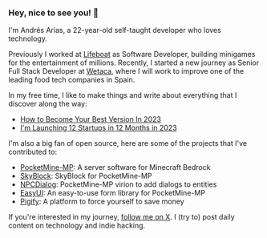 ### Hey, nice to see you! 👋

I'm Andrés Arias, a 22-year-old self-taught developer who loves technology.

Previously I worked at [Lifeboat](https://twitter.com/LifeboatNetwork) as Software Developer, building minigames for the entertainment of millions. Recently, I started a new journey as Senior Full Stack Developer at [Wetaca](https://wetaca.com), where I will work to improve one of the leading food tech companies in Spain.

In my free time, I like to make things and write about everything that I discover along the way:

- [How to Become Your Best Version In 2023](https://blog.dresnite.com/how-to-become-your-best-version-in-2023)
- [I'm Launching 12 Startups in 12 Months in 2023](https://blog.dresnite.com/im-launching-12-startups-in-12-months-in-2023)

I'm also a big fan of open source, here are some of the projects that I've contributed to:

- [PocketMine-MP](https://github.com/pmmp/pocketmine-mp): A server software for Minecraft Bedrock
- [SkyBlock](https://github.com/dresnite/skyblock): SkyBlock for PocketMine-MP
- [NPCDialog](https://github.com/dresnite/npcdialog): PocketMine-MP virion to add dialogs to entities
- [EasyUI](https://github.com/dresnite/easyui): An easy-to-use form library for PocketMine-MP
- [Pigify](https://github.com/pigifyapp/pigify-core): A platform to force yourself to save money

If you're interested in my journey, [follow me on X](https://x.com/dresnite). I (try to) post daily content on technology and indie hacking.
